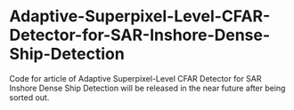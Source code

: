 # Adaptive-Superpixel-Level-CFAR-Detector-for-SAR-Inshore-Dense-Ship-Detection
Code for article of Adaptive Superpixel-Level CFAR Detector for SAR Inshore Dense Ship Detection will be released in the near future after being sorted out.
